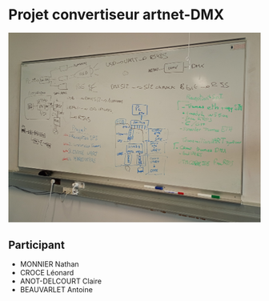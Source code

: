 # Projet convertiseur artnet-DMX

![Tableau](https://github.com/claireAnot/3D_Projet/blob/main/images/tableau_resume.jpg "Tableau résumé")

## Participant
- MONNIER Nathan
- CROCE Léonard
- ANOT-DELCOURT Claire
- BEAUVARLET Antoine
